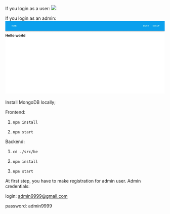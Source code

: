 If you login as a user:
![](1.gif)


If you login as an admin:
![](2.gif)

Install MongoDB locally;

Frontend:
1. `npm install`

2. `npm start`


Backend:
1. `cd ./src/be`

2. `npm install`

3. `npm start`


At first step, you have to make registration for admin user. Admin credentials:

login: admin9999@gmail.com

password: admin9999
